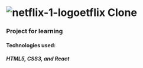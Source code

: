 # ![netflix-1-logo](https://user-images.githubusercontent.com/61232907/184604787-55f551b6-275c-4c4c-ba5e-43c39fabbce7.svg)etflix Clone

### Project for learning
#### Technologies used:
##### HTML5, CSS3, and React 
